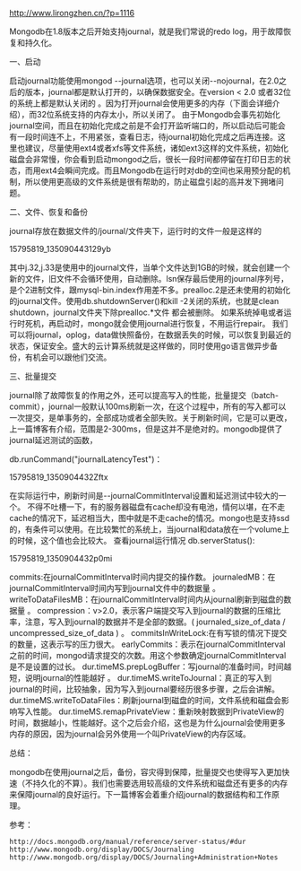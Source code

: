 http://www.lirongzhen.cn/?p=1116

Mongodb在1.8版本之后开始支持journal，就是我们常说的redo log，用于故障恢复和持久化。

一、启动

启动journal功能使用mongod --journal选项，也可以关闭--nojournal，在2.0之后的版本，journal都是默认打开的，以确保数据安全。在version < 2.0 或者32位的系统上都是默认关闭的 。因为打开journal会使用更多的内存（下面会详细介绍），而32位系统支持的内存太小，所以关闭了。
由于Mongodb会事先初始化journal空间，而且在初始化完成之前是不会打开监听端口的，所以启动后可能会有一段时间连不上，不用紧张，查看日志，待journal初始化完成之后再连接。这里也建议，尽量使用ext4或者xfs等文件系统，诸如ext3这样的文件系统，初始化磁盘会非常慢，你会看到启动mongod之后，很长一段时间都停留在打印日志的状态，而用ext4会瞬间完成。而且Mongodb在运行时对db的空间也采用预分配的机制，所以使用更高级的文件系统是很有帮助的，防止磁盘引起的高并发下拥堵问题。

二、文件、恢复和备份

journal存放在数据文件的/journal/文件夹下，运行时的文件一般是这样的

15795819_135090443129yb

其中j.32,j.33是使用中的journal文件，当单个文件达到1GB的时候，就会创建一个新的文件，旧文件不会循环使用，自动删除。lsn保存最后使用的journal序列号，是个2进制文件，跟mysql-bin.index作用差不多。prealloc.2是还未使用的初始化的journal文件。使用db.shutdownServer()和kill -2关闭的系统，也就是clean shutdown，journal文件夹下除prealloc.*文件 都会被删除。       如果系统掉电或者运行时死机，再启动时，mongo就会使用journal进行恢复，不用运行repair。
我们可以将journal，oplog，data做快照备份，在数据丢失的时候，可以恢复到最近的状态，保证安全。盛大的云计算系统就是这样做的，同时使用go语言做异步备份，有机会可以跟他们交流。

三、批量提交

journal除了故障恢复的作用之外，还可以提高写入的性能，批量提交（batch-commit），journal一般默认100ms刷新一次，在这个过程中，所有的写入都可以一次提交，是单事务的，全部成功或者全部失败。关于刷新时间，它是可以更改，上一篇博客有介绍，范围是2-300ms，但是这并不是绝对的。mongodb提供了journal延迟测试的函数，

db.runCommand("journalLatencyTest")：

15795819_1350904432Zftx

在实际运行中，刷新时间是--journalCommitInterval设置和延迟测试中较大的一个。         不得不吐槽一下，有的服务器磁盘有cache却没有电池，情何以堪，在不走cache的情况下，延迟相当大，图中就是不走cache的情况。mongo也是支持ssd的，有条件可以使用。在比较繁忙的系统上，当journal和data放在一个volume上的时候，这个值也会比较大。
查看journal运行情况
db.serverStatus():

15795819_1350904432p0mi

commits:在journalCommitInterval时间内提交的操作数。
journaledMB：在journalCommitInterval时间内写到journal文件中的数据量 。
writeToDataFilesMB：在journalCommitInterval时间内从journal刷新到磁盘的数据量 。
compression：v>2.0，表示客户端提交写入到journal的数据的压缩比率，注意，写入到journal的数据并不是全部的数据。( journaled_size_of_data / uncompressed_size_of_data ) 。
commitsInWriteLock:在有写锁的情况下提交的数量，这表示写的压力很大。
earlyCommits：表示在journalCommitInterval之前的时间，mongod请求提交的次数。用这个参数确定journalCommitInterval是不是设置的过长。
dur.timeMS.prepLogBuffer：写journal的准备时间，时间越短，说明journal的性能越好 。 dur.timeMS.writeToJournal：真正的写入到journal的时间，比较抽象，因为写入到journal要经历很多步骤，之后会讲解。
dur.timeMS.writeToDataFiles：刷新journal到磁盘的时间，文件系统和磁盘会影响写入性能。
dur.timeMS.remapPrivateView：重新映射数据到PrivateView的时间，数据越小，性能越好。这个之后会介绍，这也是为什么journal会使用更多内存的原因，因为journal会另外使用一个叫PrivateView的内存区域。

总结：

mongodb在使用journal之后，备份，容灾得到保障，批量提交也使得写入更加快速（不持久化的不算）。我们也需要选用较高级的文件系统和磁盘还有更多的内存来保障journal的良好运行。下一篇博客会着重介绍journal的数据结构和工作原理。

 

参考：

    http://docs.mongodb.org/manual/reference/server-status/#dur
    http://www.mongodb.org/display/DOCS/Journaling
    http://www.mongodb.org/display/DOCS/Journaling+Administration+Notes

